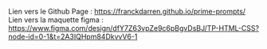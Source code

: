 Lien vers le Github Page : https://franckdarren.github.io/prime-prompts/
Lien vers la maquette figma : https://www.figma.com/design/dfY7Z63vpZe9c6pBgvDsBJ/TP-HTML-CSS?node-id=0-1&t=2A3IQHpm84DkvvV6-1
